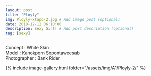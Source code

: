 ```yaml
---
layout: post
title: "Ployly"
img: Ployly-xtapo-2.jpg # Add image post (optional)
date: 2018-12-12 06:10:00
description: Sexy Girl! # Add post description (optional)
tag: [sexy]
---
```

Concept : White Skin  
Model : Kanokporn Sopontaweesab  
Photographer : Bank Rider  

{% include image-gallery.html folder="/assets/img/A1/Ployly-2/" %}
